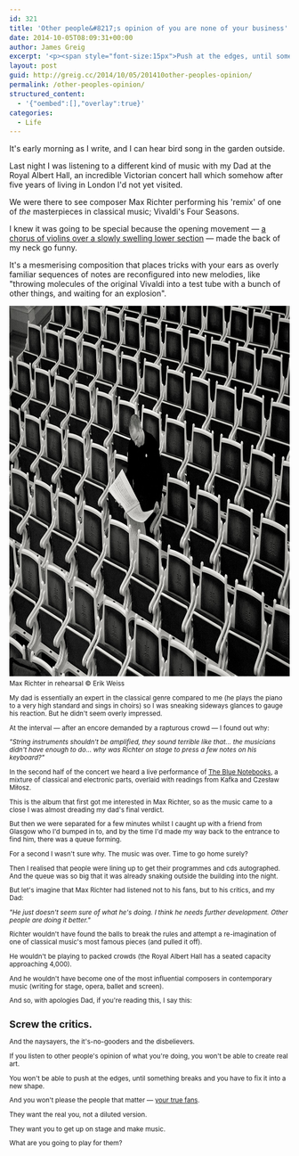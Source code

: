 ```yaml
---
id: 321
title: 'Other people&#8217;s opinion of you are none of your business'
date: 2014-10-05T08:09:31+00:00
author: James Greig
excerpt: '<p><span style="font-size:15px">Push at the edges, until something breaks and you have to fix it into a new shape.</span></p>'
layout: post
guid: http://greig.cc/2014/10/05/201410other-peoples-opinion/
permalink: /other-peoples-opinion/
structured_content:
  - '{"oembed":[],"overlay":true}'
categories:
  - Life
---
```

It's early morning as I write, and I can hear bird song in the garden outside.

Last night I was listening to a different kind of music with my Dad at the Royal Albert Hall, an incredible Victorian concert hall which somehow after five years of living in London I'd not yet visited.

We were there to see composer Max Richter performing his 'remix' of one of <em>the</em> masterpieces in classical music; Vivaldi's Four Seasons.

I knew it was going to be special because the opening movement — <a href="https://www.youtube.com/watch?v=g3fOVDTg9pU#t=78">a chorus of violins over a slowly swelling lower section</a> — made the back of my neck go funny.

It's a mesmerising composition that places tricks with your ears as overly familiar sequences of notes are reconfigured into new melodies, like "throwing molecules of the original Vivaldi into a test tube with a bunch of other things, and waiting for an explosion".

<img src="/media/max-richter-rehersal.jpg" alt="" width="1000" height="665" class="size-full wp-image-1944" />
<small>Max Richter in rehearsal © Erik Weiss</smalll>

My dad is essentially an expert in the classical genre compared to me (he plays the piano to a very high standard and sings in choirs) so I was sneaking sideways glances to gauge his reaction. But he didn't seem overly impressed.&nbsp;

At the interval — after an encore demanded by a rapturous crowd — I found out why:

<em>"String instruments shouldn't be amplified, they sound terrible like that... the musicians didn't have enough to do... why was Richter on stage to press a few notes on his keyboard?"</em>

In the second half of the concert we heard a live performance of <a href="http://www.amazon.co.uk/dp/B00JOCXMDC?tag=greig-21">The Blue Notebooks</a>, a mixture of classical and electronic parts, overlaid with readings from Kafka and Czesław Miłosz.

This is the album that first got me interested in Max Richter, so as the music came to a close I was almost dreading my dad's final verdict.

But then we were separated for a few minutes whilst I caught up with a friend from Glasgow who I'd bumped in to, and by the time I'd made my way back to the entrance to find him, there was a queue forming.

For a second I wasn't sure why. The music was over. Time to go home surely?

Then I realised that people were lining up to get their programmes and cds autographed. And the queue was so big that it was already snaking outside the building into the night.

But let's imagine that Max Richter had listened not to his fans, but to his critics, and my Dad:

<em>"He just doesn't seem sure of what he's doing. I think he needs further development. Other people are doing it better." &nbsp;</em>

Richter wouldn't have found the balls to break the rules and attempt a re-imagination of one of classical music's most famous pieces (and pulled it off).

He wouldn't be playing to packed crowds (the Royal Albert Hall has a seated capacity approaching 4,000).

And he wouldn't have become one of the most influential composers in contemporary music (writing for stage, opera, ballet and screen).

And so, with apologies Dad, if you're reading this, I say this:</p>

<h2>Screw the critics.</h2>

And the naysayers, the it's-no-gooders and the disbelievers.&nbsp;

If you listen to other people's opinion of what you're doing, you won't be able to create real art.

You won't be able to push at the edges, until something breaks and you have to fix it into a new shape.

And you won't please the people that matter — <a href="http://kk.org/thetechnium/2008/03/1000-true-fans/">your true fans</a>.&nbsp;

They want the real you, not a diluted version.

They want you to get up on stage and make music.

What are you going to play for them?